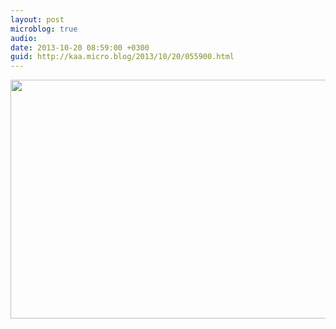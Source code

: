 ```yaml
---
layout: post
microblog: true
audio: 
date: 2013-10-20 08:59:00 +0300
guid: http://kaa.micro.blog/2013/10/20/055900.html
---
```

<img src="https://micro.kaa.bz/uploads/2018/8dc00da57e.jpg" alt="" width="840" height="382" class="alignnone size-full wp-image-998" />
